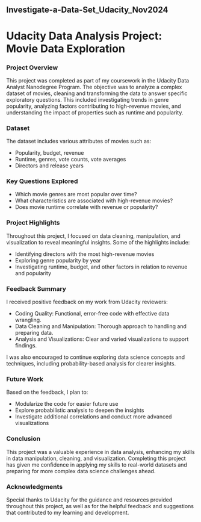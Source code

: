 ## Investigate-a-Data-Set_Udacity_Nov2024

# Udacity Data Analysis Project: Movie Data Exploration

### Project Overview
This project was completed as part of my coursework in the Udacity Data Analyst Nanodegree Program. The objective was to analyze a complex dataset of movies, cleaning and transforming the data to answer specific exploratory questions. This included investigating trends in genre popularity, analyzing factors contributing to high-revenue movies, and understanding the impact of properties such as runtime and popularity.

### Dataset
The dataset includes various attributes of movies such as:

* Popularity, budget, revenue
* Runtime, genres, vote counts, vote averages
* Directors and release years

### Key Questions Explored
* Which movie genres are most popular over time?
* What characteristics are associated with high-revenue movies?
* Does movie runtime correlate with revenue or popularity?

### Project Highlights
Throughout this project, I focused on data cleaning, manipulation, and visualization to reveal meaningful insights. Some of the highlights include:

* Identifying directors with the most high-revenue movies
* Exploring genre popularity by year
* Investigating runtime, budget, and other factors in relation to revenue and popularity

### Feedback Summary
I received positive feedback on my work from Udacity reviewers:

* Coding Quality: Functional, error-free code with effective data wrangling.
* Data Cleaning and Manipulation: Thorough approach to handling and preparing data.
* Analysis and Visualizations: Clear and varied visualizations to support findings.

I was also encouraged to continue exploring data science concepts and techniques, including probability-based analysis for clearer insights.

### Future Work
Based on the feedback, I plan to:

* Modularize the code for easier future use
* Explore probabilistic analysis to deepen the insights
* Investigate additional correlations and conduct more advanced visualizations

### Conclusion
This project was a valuable experience in data analysis, enhancing my skills in data manipulation, cleaning, and visualization. Completing this project has given me confidence in applying my skills to real-world datasets and preparing for more complex data science challenges ahead.

### Acknowledgments
Special thanks to Udacity for the guidance and resources provided throughout this project, as well as for the helpful feedback and suggestions that contributed to my learning and development.
